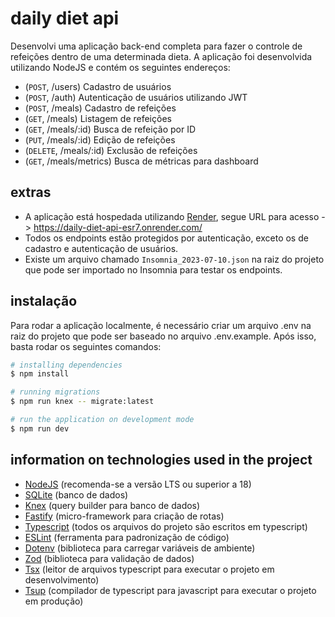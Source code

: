 # daily diet api

Desenvolvi uma aplicação back-end completa para fazer o controle de refeições dentro de uma determinada dieta. A aplicação foi desenvolvida utilizando NodeJS e contém os seguintes endereços:

- (`POST`, /users) Cadastro de usuários
- (`POST`, /auth) Autenticação de usuários utilizando JWT
- (`POST`, /meals) Cadastro de refeições
- (`GET`, /meals) Listagem de refeições
- (`GET`, /meals/:id) Busca de refeição por ID
- (`PUT`, /meals/:id) Edição de refeições
- (`DELETE`, /meals/:id) Exclusão de refeições
- (`GET`, /meals/metrics) Busca de métricas para dashboard

## extras

- A aplicação está hospedada utilizando [Render](https://render.com/), segue URL para acesso -> https://daily-diet-api-esr7.onrender.com/
- Todos os endpoints estão protegidos por autenticação, exceto os de cadastro e autenticação de usuários.
- Existe um arquivo chamado `Insomnia_2023-07-10.json` na raiz do projeto que pode ser importado no Insomnia para testar os endpoints.

## instalação

Para rodar a aplicação localmente, é necessário criar um arquivo .env na raiz do projeto que pode ser baseado no arquivo .env.example. Após isso, basta rodar os seguintes comandos:

```bash
# installing dependencies
$ npm install

# running migrations
$ npm run knex -- migrate:latest

# run the application on development mode
$ npm run dev
```

## information on technologies used in the project

- [NodeJS](https://nodejs.org/en) (recomenda-se a versão LTS ou superior a 18)
- [SQLite](https://www.sqlite.org/index.html) (banco de dados)
- [Knex](https://knexjs.org) (query builder para banco de dados)
- [Fastify](https://fastify.dev) (micro-framework para criação de rotas)
- [Typescript](https://www.typescriptlang.org/) (todos os arquivos do projeto são escritos em typescript)
- [ESLint](https://eslint.org) (ferramenta para padronização de código)
- [Dotenv](https://www.npmjs.com/package/dotenv) (biblioteca para carregar variáveis de ambiente)
- [Zod](https://zod.dev/) (biblioteca para validação de dados)
- [Tsx](https://www.npmjs.com/package/tsx) (leitor de arquivos typescript para executar o projeto em desenvolvimento)
- [Tsup](https://www.npmjs.com/package/tsup) (compilador de typescript para javascript para executar o projeto em produção)
